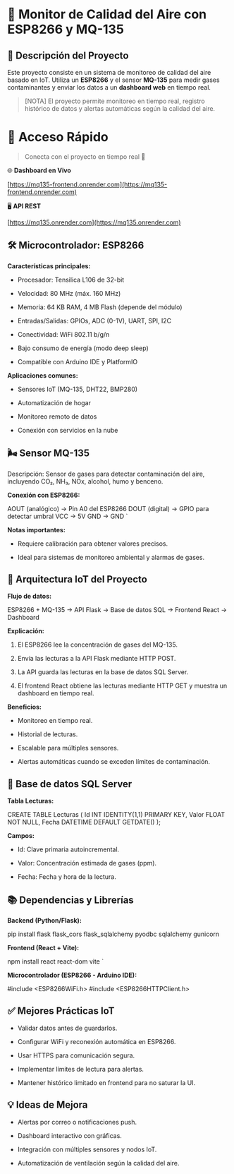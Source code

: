 🌿 Monitor de Calidad del Aire con ESP8266 y MQ-135
===================================================

📌 Descripción del Proyecto
---------------------------

Este proyecto consiste en un sistema de monitoreo de calidad del aire basado en IoT. Utiliza un **ESP8266** y el sensor **MQ-135** para medir gases contaminantes y enviar los datos a un **dashboard web** en tiempo real.

> \[NOTA\] El proyecto permite monitoreo en tiempo real, registro histórico de datos y alertas automáticas según la calidad del aire.

🚀 **Acceso Rápido**
====================

> Conecta con el proyecto en tiempo real 🔴

🌐 **Dashboard en Vivo**

[https://mq135-frontend.onrender.com](https://mq135-frontend.onrender.com)

🖥️ **API REST**

[https://mq135.onrender.com](https://mq135.onrender.com)

🛠 Microcontrolador: ESP8266
----------------------------

**Características principales:**

*   Procesador: Tensilica L106 de 32-bit
    
*   Velocidad: 80 MHz (máx. 160 MHz)
    
*   Memoria: 64 KB RAM, 4 MB Flash (depende del módulo)
    
*   Entradas/Salidas: GPIOs, ADC (0-1V), UART, SPI, I2C
    
*   Conectividad: WiFi 802.11 b/g/n
    
*   Bajo consumo de energía (modo deep sleep)
    
*   Compatible con Arduino IDE y PlatformIO
    

**Aplicaciones comunes:**

*   Sensores IoT (MQ-135, DHT22, BMP280)
    
*   Automatización de hogar
    
*   Monitoreo remoto de datos
    
*   Conexión con servicios en la nube
    

🌬 Sensor MQ-135
----------------

Descripción: Sensor de gases para detectar contaminación del aire, incluyendo CO₂, NH₃, NOx, alcohol, humo y benceno.

**Conexión con ESP8266:**

AOUT (analógico) → Pin A0 del ESP8266  DOUT (digital)  → GPIO para detectar umbral  VCC             → 5V  GND             → GND   `

**Notas importantes:**

*   Requiere calibración para obtener valores precisos.
    
*   Ideal para sistemas de monitoreo ambiental y alarmas de gases.
    

🔗 Arquitectura IoT del Proyecto
--------------------------------

**Flujo de datos:**

ESP8266 + MQ-135 → API Flask → Base de datos SQL → Frontend React → Dashboard   

**Explicación:**

1.  El ESP8266 lee la concentración de gases del MQ-135.
    
2.  Envía las lecturas a la API Flask mediante HTTP POST.
    
3.  La API guarda las lecturas en la base de datos SQL Server.
    
4.  El frontend React obtiene las lecturas mediante HTTP GET y muestra un dashboard en tiempo real.
    

**Beneficios:**

*   Monitoreo en tiempo real.
    
*   Historial de lecturas.
    
*   Escalable para múltiples sensores.
    
*   Alertas automáticas cuando se exceden límites de contaminación.
    

💾 Base de datos SQL Server
---------------------------

**Tabla Lecturas:**

CREATE TABLE Lecturas (      Id INT IDENTITY(1,1) PRIMARY KEY,      Valor FLOAT NOT NULL,      Fecha DATETIME DEFAULT GETDATE()  );   

**Campos:**

*   Id: Clave primaria autoincremental.
    
*   Valor: Concentración estimada de gases (ppm).
    
*   Fecha: Fecha y hora de la lectura.
    

📚 Dependencias y Librerías
---------------------------

**Backend (Python/Flask):**

pip install flask flask_cors flask_sqlalchemy pyodbc sqlalchemy gunicorn

**Frontend (React + Vite):**

npm install react react-dom vite   `

**Microcontrolador (ESP8266 - Arduino IDE):**

#include <ESP8266WiFi.h>
#include <ESP8266HTTPClient.h>

✅ Mejores Prácticas IoT
-----------------------

*   Validar datos antes de guardarlos.
    
*   Configurar WiFi y reconexión automática en ESP8266.
    
*   Usar HTTPS para comunicación segura.
    
*   Implementar límites de lectura para alertas.
    
*   Mantener histórico limitado en frontend para no saturar la UI.
    

💡 Ideas de Mejora
------------------

*   Alertas por correo o notificaciones push.
    
*   Dashboard interactivo con gráficas.
    
*   Integración con múltiples sensores y nodos IoT.
    
*   Automatización de ventilación según la calidad del aire.
